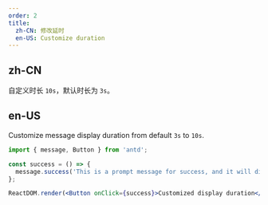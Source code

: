 ```yaml
---
order: 2
title:
  zh-CN: 修改延时
  en-US: Customize duration
---
```


## zh-CN

自定义时长 `10s`，默认时长为 `3s`。

## en-US

Customize message display duration from default `3s` to `10s`.

```jsx
import { message, Button } from 'antd';

const success = () => {
  message.success('This is a prompt message for success, and it will disappear in 1000 seconds', 1000);
};

ReactDOM.render(<Button onClick={success}>Customized display duration</Button>, mountNode);
```

